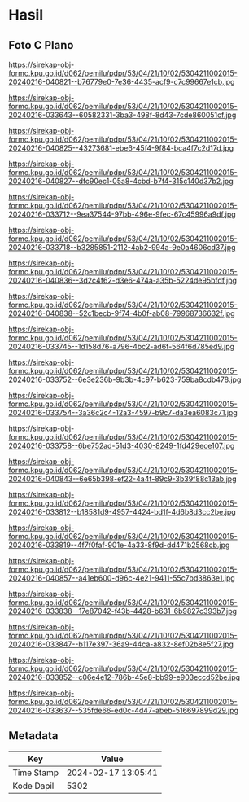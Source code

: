 # Hasil

## Foto C Plano

https://sirekap-obj-formc.kpu.go.id/d062/pemilu/pdpr/53/04/21/10/02/5304211002015-20240216-040821--b76779e0-7e36-4435-acf9-c7c99667e1cb.jpg

https://sirekap-obj-formc.kpu.go.id/d062/pemilu/pdpr/53/04/21/10/02/5304211002015-20240216-033643--60582331-3ba3-498f-8d43-7cde860051cf.jpg

https://sirekap-obj-formc.kpu.go.id/d062/pemilu/pdpr/53/04/21/10/02/5304211002015-20240216-040825--43273681-ebe6-45f4-9f84-bca4f7c2d17d.jpg

https://sirekap-obj-formc.kpu.go.id/d062/pemilu/pdpr/53/04/21/10/02/5304211002015-20240216-040827--dfc90ec1-05a8-4cbd-b7f4-315c140d37b2.jpg

https://sirekap-obj-formc.kpu.go.id/d062/pemilu/pdpr/53/04/21/10/02/5304211002015-20240216-033712--9ea37544-97bb-496e-9fec-67c45996a9df.jpg

https://sirekap-obj-formc.kpu.go.id/d062/pemilu/pdpr/53/04/21/10/02/5304211002015-20240216-033718--b3285851-2112-4ab2-994a-9e0a4606cd37.jpg

https://sirekap-obj-formc.kpu.go.id/d062/pemilu/pdpr/53/04/21/10/02/5304211002015-20240216-040836--3d2c4f62-d3e6-474a-a35b-5224de95bfdf.jpg

https://sirekap-obj-formc.kpu.go.id/d062/pemilu/pdpr/53/04/21/10/02/5304211002015-20240216-040838--52c1becb-9f74-4b0f-ab08-79968736632f.jpg

https://sirekap-obj-formc.kpu.go.id/d062/pemilu/pdpr/53/04/21/10/02/5304211002015-20240216-033745--1d158d76-a796-4bc2-ad6f-564f6d785ed9.jpg

https://sirekap-obj-formc.kpu.go.id/d062/pemilu/pdpr/53/04/21/10/02/5304211002015-20240216-033752--6e3e236b-9b3b-4c97-b623-759ba8cdb478.jpg

https://sirekap-obj-formc.kpu.go.id/d062/pemilu/pdpr/53/04/21/10/02/5304211002015-20240216-033754--3a36c2c4-12a3-4597-b9c7-da3ea6083c71.jpg

https://sirekap-obj-formc.kpu.go.id/d062/pemilu/pdpr/53/04/21/10/02/5304211002015-20240216-033758--6be752ad-51d3-4030-8249-1fd429ece107.jpg

https://sirekap-obj-formc.kpu.go.id/d062/pemilu/pdpr/53/04/21/10/02/5304211002015-20240216-040843--6e65b398-ef22-4a4f-89c9-3b39f88c13ab.jpg

https://sirekap-obj-formc.kpu.go.id/d062/pemilu/pdpr/53/04/21/10/02/5304211002015-20240216-033812--b18581d9-4957-4424-bd1f-4d6b8d3cc2be.jpg

https://sirekap-obj-formc.kpu.go.id/d062/pemilu/pdpr/53/04/21/10/02/5304211002015-20240216-033819--4f7f0faf-901e-4a33-8f9d-dd471b2568cb.jpg

https://sirekap-obj-formc.kpu.go.id/d062/pemilu/pdpr/53/04/21/10/02/5304211002015-20240216-040857--a41eb600-d96c-4e21-9411-55c7bd3863e1.jpg

https://sirekap-obj-formc.kpu.go.id/d062/pemilu/pdpr/53/04/21/10/02/5304211002015-20240216-033838--17e87042-f43b-4428-b631-6b9827c393b7.jpg

https://sirekap-obj-formc.kpu.go.id/d062/pemilu/pdpr/53/04/21/10/02/5304211002015-20240216-033847--b117e397-36a9-44ca-a832-8ef02b8e5f27.jpg

https://sirekap-obj-formc.kpu.go.id/d062/pemilu/pdpr/53/04/21/10/02/5304211002015-20240216-033852--c06e4e12-786b-45e8-bb99-e903eccd52be.jpg

https://sirekap-obj-formc.kpu.go.id/d062/pemilu/pdpr/53/04/21/10/02/5304211002015-20240216-033637--535fde66-ed0c-4d47-abeb-516697899d29.jpg


## Metadata

| Key        | Value               |
| ---------- | ------------------- |
| Time Stamp | 2024-02-17 13:05:41 |
| Kode Dapil | 5302                |



